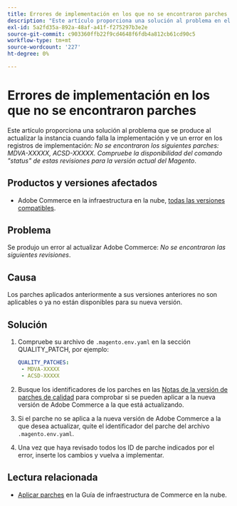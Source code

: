 ```yaml
---
title: Errores de implementación en los que no se encontraron parches
description: "Este artículo proporciona una solución al problema en el que se muestra un error. *No se encontraron los siguientes parches: MDVA-XXXXX, ACSD-XXXXX. Compruebe la disponibilidad del comando 'status' de estos parches para la versión actual del Magento*."
exl-id: 5a2fd35a-892a-48af-a41f-f275297b3e2e
source-git-commit: c903360ffb22f9cd4648f6fdb4a812cb61cd90c5
workflow-type: tm+mt
source-wordcount: '227'
ht-degree: 0%

---
```


# Errores de implementación en los que no se encontraron parches

Este artículo proporciona una solución al problema que se produce al actualizar la instancia cuando falla la implementación y ve un error en los registros de implementación: *No se encontraron los siguientes parches: MDVA-XXXXX, ACSD-XXXXX. Compruebe la disponibilidad del comando &quot;status&quot; de estas revisiones para la versión actual del Magento*.

## Productos y versiones afectados

* Adobe Commerce en la infraestructura en la nube, [todas las versiones compatibles](https://magento.com/sites/default/files/magento-software-lifecycle-policy.pdf).


## Problema

Se produjo un error al actualizar Adobe Commerce: *No se encontraron las siguientes revisiones*.

## Causa

Los parches aplicados anteriormente a sus versiones anteriores no son aplicables o ya no están disponibles para su nueva versión.

## Solución

1. Compruebe su archivo de `.magento.env.yaml` en la sección QUALITY_PATCH, por ejemplo:

   ```yaml
   QUALITY_PATCHES:
    - MDVA-XXXXX
    - ACSD-XXXXX
   ```

1. Busque los identificadores de los parches en las [Notas de la versión de parches de calidad](/docs/commerce-operations/tools/quality-patches-tool/release-notes.html) para comprobar si se pueden aplicar a la nueva versión de Adobe Commerce a la que está actualizando.
1. Si el parche no se aplica a la nueva versión de Adobe Commerce a la que desea actualizar, quite el identificador del parche del archivo `.magento.env.yaml`.
1. Una vez que haya revisado todos los ID de parche indicados por el error, inserte los cambios y vuelva a implementar.

## Lectura relacionada

* [Aplicar parches](/docs/commerce-cloud-service/user-guide/develop/upgrade/apply-patches.html?lang=en#apply-a-patch-in-a-local-environment) en la Guía de infraestructura de Commerce en la nube.
